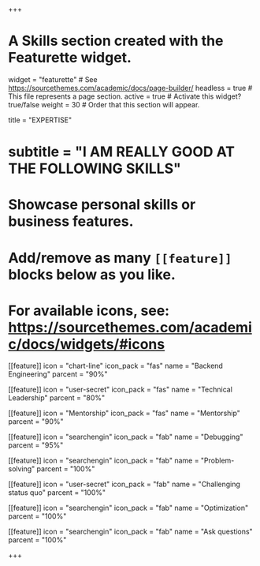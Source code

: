 +++
# A Skills section created with the Featurette widget.
widget = "featurette"  # See https://sourcethemes.com/academic/docs/page-builder/
headless = true  # This file represents a page section.
active = true  # Activate this widget? true/false
weight = 30  # Order that this section will appear.

title = "EXPERTISE"
# subtitle = "I AM REALLY GOOD AT THE FOLLOWING SKILLS"

# Showcase personal skills or business features.
# 
# Add/remove as many `[[feature]]` blocks below as you like.
# 
# For available icons, see: https://sourcethemes.com/academic/docs/widgets/#icons

[[feature]]
  icon = "chart-line"
  icon_pack = "fas"
  name = "Backend Engineering"
  parcent = "90%"
  
[[feature]]
  icon = "user-secret"
  icon_pack = "fas"
  name = "Technical Leadership"
  parcent = "80%"  
  
[[feature]]
  icon = "Mentorship"
  icon_pack = "fas"
  name = "Mentorship"
  parcent = "90%"
  
[[feature]]
  icon = "searchengin"
  icon_pack = "fab"
  name = "Debugging"
  parcent = "95%"

[[feature]]
  icon = "searchengin"
  icon_pack = "fab"
  name = "Problem-solving"
  parcent = "100%"

[[feature]]
  icon = "user-secret"
  icon_pack = "fab"
  name = "Challenging status quo"
  parcent = "100%"

[[feature]]
  icon = "searchengin"
  icon_pack = "fab"
  name = "Optimization"
  parcent = "100%"

[[feature]]
  icon = "searchengin"
  icon_pack = "fab"
  name = "Ask questions"
  parcent = "100%"

+++

